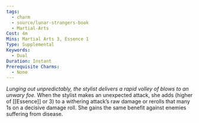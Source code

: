 ```yaml
---
tags:
  - charm
  - source/lunar-strangers-book
  - Martial-Arts
Cost: 4m
Mins: Martial Arts 3, Essence 1
Type: Supplemental
Keywords:
  - Dual
Duration: Instant
Prerequisite Charms:
  - None
---
```

*Lunging out unpredictably, the stylist delivers a rapid volley of blows to an unwary foe.*
When the stylist makes an unexpected attack, she adds (higher of [[Essence]] or 3) to a withering attack’s raw damage or rerolls that many 1s on a decisive damage roll. She gains the same benefit against enemies suffering from disease.